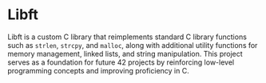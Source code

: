 # Libft
Libft is a custom C library that reimplements standard C library functions such as `strlen`, `strcpy`, and `malloc`, along with additional utility functions for memory management, linked lists, and string manipulation. This project serves as a foundation for future 42 projects by reinforcing low-level programming concepts and improving proficiency in C.
